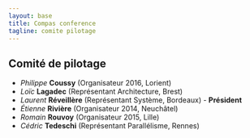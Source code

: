 ```yaml
---
layout: base
title: Compas conference
tagline: comite pilotage
---
```

## Comité de pilotage
* *Philippe* **Coussy** (Organisateur 2016, Lorient)
* *Loïc* **Lagadec** (Représentant Architecture, Brest)
* *Laurent* **Réveillère** (Représentant Système, Bordeaux) - **Président**
* *Étienne* **Rivière** (Organisateur 2014, Neuchâtel)
* *Romain* **Rouvoy** (Organisateur 2015, Lille)
* *Cédric* **Tedeschi** (Représentant Parallélisme, Rennes)
